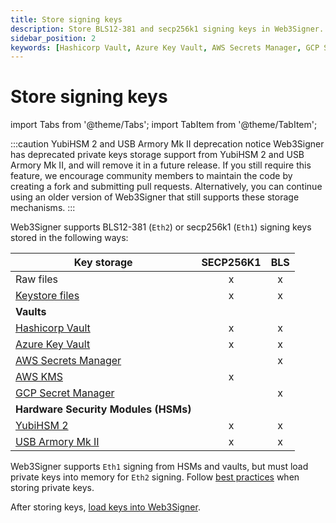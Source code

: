 ```yaml
---
title: Store signing keys
description: Store BLS12-381 and secp256k1 signing keys in Web3Signer.
sidebar_position: 2
keywords: [Hashicorp Vault, Azure Key Vault, AWS Secrets Manager, GCP Secret Manager, YubiHSM, USB Armory Mk II]
---
```


# Store signing keys

import Tabs from '@theme/Tabs';
import TabItem from '@theme/TabItem';

:::caution YubiHSM 2 and USB Armory Mk II deprecation notice
Web3Signer has deprecated private keys storage support from YubiHSM 2 and USB Armory Mk II, and will remove
it in a future release. If you still require this feature, we encourage community members to maintain the code by
creating a fork and submitting pull requests. Alternatively, you can continue using an older version of
Web3Signer that still supports these storage mechanisms.
:::

Web3Signer supports BLS12-381 (`Eth2`) or secp256k1 (`Eth1`) signing keys stored in the following ways:

| Key storage                          | SECP256K1 | BLS |
|--------------------------------------|:---------:|:---:|
| Raw files                            |     x     |  x  |
| [Keystore files]                     |     x     |  x  |
| **Vaults**                           |           |     |
| [Hashicorp Vault]                    |     x     |  x  |
| [Azure Key Vault]                    |     x     |  x  |
| [AWS Secrets Manager]                |           |  x  |
| [AWS KMS]                            |     x     |     |
| [GCP Secret Manager]                 |           |  x  |
| **Hardware Security Modules (HSMs)** |           |     |
| [YubiHSM 2]                          |     x     |  x  |
| [USB Armory Mk II]                   |     x     |  x  |

Web3Signer supports `Eth1` signing from HSMs and vaults, but must load private keys into memory for `Eth2` signing.
Follow [best practices](../../get-started/key-best-practices.md) when storing private keys.

After storing keys, [load keys into Web3Signer](../load-keys.md).

<!-- links -->

[Keystore files]: https://github.com/ethereum/EIPs/blob/master/EIPS/eip-2335.md
[HashiCorp Vault]: vaults/hashicorp.md
[Azure Key Vault]: vaults/azure.md
[AWS Secrets Manager]: vaults/aws/secrets-manager-consensus-layer.md
[AWS KMS]: vaults/aws/kms-execution-layer.md
[GCP Secret Manager]: vaults/gcp.md
[YubiHSM 2]: hsm/yubihsm2.md
[USB Armory Mk II]: hsm/usb-armory.md
